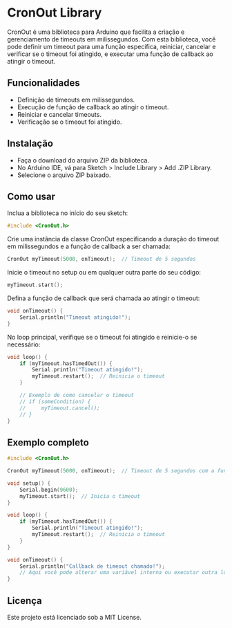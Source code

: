 # CronOut Library
CronOut é uma biblioteca para Arduino que facilita a criação e gerenciamento de timeouts em milissegundos. Com esta biblioteca, você pode definir um timeout para uma função específica, reiniciar, cancelar e verificar se o timeout foi atingido, e executar uma função de callback ao atingir o timeout.

## Funcionalidades
- Definição de timeouts em milissegundos.
- Execução de função de callback ao atingir o timeout.
- Reiniciar e cancelar timeouts.
- Verificação se o timeout foi atingido.

## Instalação
- Faça o download do arquivo ZIP da biblioteca.
- No Arduino IDE, vá para Sketch > Include Library > Add .ZIP Library.
- Selecione o arquivo ZIP baixado.


## Como usar
Inclua a biblioteca no início do seu sketch:
```cpp
#include <CronOut.h>
```


Crie uma instância da classe CronOut especificando a duração do timeout em milissegundos e a função de callback a ser chamada:
```cpp
CronOut myTimeout(5000, onTimeout);  // Timeout de 5 segundos
```

Inicie o timeout no setup ou em qualquer outra parte do seu código:
```cpp
myTimeout.start();
```

Defina a função de callback que será chamada ao atingir o timeout:
```cpp
void onTimeout() {
    Serial.println("Timeout atingido!");
}
```

No loop principal, verifique se o timeout foi atingido e reinicie-o se necessário:
```cpp
void loop() {
    if (myTimeout.hasTimedOut()) {
        Serial.println("Timeout atingido!");
        myTimeout.restart();  // Reinicia o timeout
    }

    // Exemplo de como cancelar o timeout
    // if (someCondition) {
    //     myTimeout.cancel();
    // }
}
```

## Exemplo completo
```cpp
#include <CronOut.h>

CronOut myTimeout(5000, onTimeout);  // Timeout de 5 segundos com a função de callback `onTimeout`

void setup() {
    Serial.begin(9600);
    myTimeout.start();  // Inicia o timeout
}

void loop() {
    if (myTimeout.hasTimedOut()) {
        Serial.println("Timeout atingido!");
        myTimeout.restart();  // Reinicia o timeout
    }
}

void onTimeout() {
    Serial.println("Callback de timeout chamado!");
    // Aqui você pode alterar uma variável interna ou executar outra lógica
}
```

## Licença
Este projeto está licenciado sob a MIT License.
